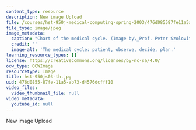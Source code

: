 ```yaml
---
content_type: resource
description: New image Upload
file: /courses/hst-950j-medical-computing-spring-2003/476d085587fe11a5ab73d4576dcfff10_hst-950js03-th.jpg
file_type: image/jpeg
image_metadata:
  caption: "Chart of the medical cycle. (Image by\_Prof. Peter Szolovits.)"
  credit: ''
  image-alt: 'The medical cycle: patient, observe, decide, plan.'
learning_resource_types: []
license: https://creativecommons.org/licenses/by-nc-sa/4.0/
ocw_type: OCWImage
resourcetype: Image
title: hst-950js03-th.jpg
uid: 476d0855-87fe-11a5-ab73-d4576dcfff10
video_files:
  video_thumbnail_file: null
video_metadata:
  youtube_id: null
---
```

New image Upload
